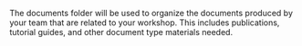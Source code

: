 The documents folder will be used to organize the documents produced by your team that are related to your workshop. This includes publications, tutorial guides, and other document type materials needed.
